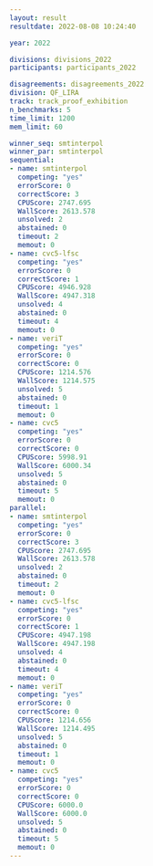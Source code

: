 ```yaml
---
layout: result
resultdate: 2022-08-08 10:24:40

year: 2022

divisions: divisions_2022
participants: participants_2022

disagreements: disagreements_2022
division: QF_LIRA
track: track_proof_exhibition
n_benchmarks: 5
time_limit: 1200
mem_limit: 60

winner_seq: smtinterpol
winner_par: smtinterpol
sequential:
- name: smtinterpol
  competing: "yes"
  errorScore: 0
  correctScore: 3
  CPUScore: 2747.695
  WallScore: 2613.578
  unsolved: 2
  abstained: 0
  timeout: 2
  memout: 0
- name: cvc5-lfsc
  competing: "yes"
  errorScore: 0
  correctScore: 1
  CPUScore: 4946.928
  WallScore: 4947.318
  unsolved: 4
  abstained: 0
  timeout: 4
  memout: 0
- name: veriT
  competing: "yes"
  errorScore: 0
  correctScore: 0
  CPUScore: 1214.576
  WallScore: 1214.575
  unsolved: 5
  abstained: 0
  timeout: 1
  memout: 0
- name: cvc5
  competing: "yes"
  errorScore: 0
  correctScore: 0
  CPUScore: 5998.91
  WallScore: 6000.34
  unsolved: 5
  abstained: 0
  timeout: 5
  memout: 0
parallel:
- name: smtinterpol
  competing: "yes"
  errorScore: 0
  correctScore: 3
  CPUScore: 2747.695
  WallScore: 2613.578
  unsolved: 2
  abstained: 0
  timeout: 2
  memout: 0
- name: cvc5-lfsc
  competing: "yes"
  errorScore: 0
  correctScore: 1
  CPUScore: 4947.198
  WallScore: 4947.198
  unsolved: 4
  abstained: 0
  timeout: 4
  memout: 0
- name: veriT
  competing: "yes"
  errorScore: 0
  correctScore: 0
  CPUScore: 1214.656
  WallScore: 1214.495
  unsolved: 5
  abstained: 0
  timeout: 1
  memout: 0
- name: cvc5
  competing: "yes"
  errorScore: 0
  correctScore: 0
  CPUScore: 6000.0
  WallScore: 6000.0
  unsolved: 5
  abstained: 0
  timeout: 5
  memout: 0
---
```

